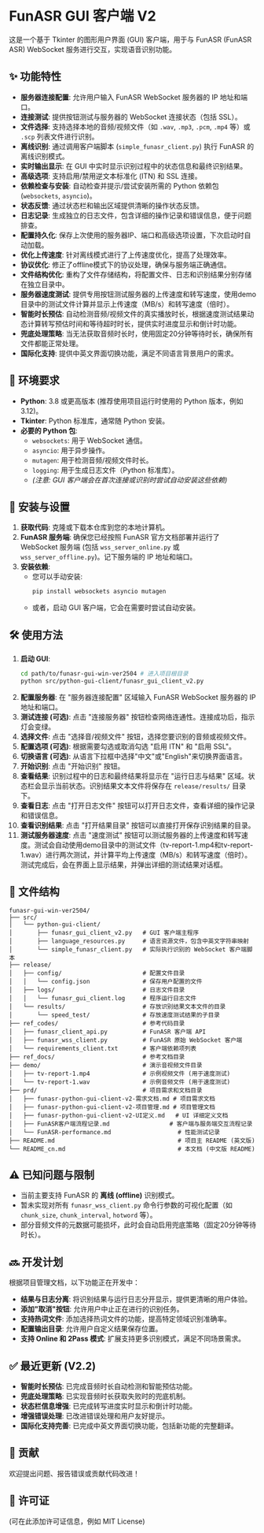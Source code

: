 # FunASR GUI 客户端 V2

这是一个基于 Tkinter 的图形用户界面 (GUI) 客户端，用于与 FunASR (FunASR ASR) WebSocket 服务进行交互，实现语音识别功能。

## ✨ 功能特性

*   **服务器连接配置**: 允许用户输入 FunASR WebSocket 服务器的 IP 地址和端口。
*   **连接测试**: 提供按钮测试与服务器的 WebSocket 连接状态（包括 SSL）。
*   **文件选择**: 支持选择本地的音频/视频文件（如 `.wav`, `.mp3`, `.pcm`, `.mp4` 等）或 `.scp` 列表文件进行识别。
*   **离线识别**: 通过调用客户端脚本 (`simple_funasr_client.py`) 执行 FunASR 的离线识别模式。
*   **实时输出显示**: 在 GUI 中实时显示识别过程中的状态信息和最终识别结果。
*   **高级选项**: 支持启用/禁用逆文本标准化 (ITN) 和 SSL 连接。
*   **依赖检查与安装**: 自动检查并提示/尝试安装所需的 Python 依赖包 (`websockets`, `asyncio`)。
*   **状态反馈**: 通过状态栏和输出区域提供清晰的操作状态反馈。
*   **日志记录**: 生成独立的日志文件，包含详细的操作记录和错误信息，便于问题排查。
*   **配置持久化**: 保存上次使用的服务器IP、端口和高级选项设置，下次启动时自动加载。
*   **优化上传速度**: 针对离线模式进行了上传速度优化，提高了处理效率。
*   **协议优化**: 修正了offline模式下的协议处理，确保与服务端正确通信。
*   **文件结构优化**: 重构了文件存储结构，将配置文件、日志和识别结果分别存储在独立目录中。
*   **服务器速度测试**: 提供专用按钮测试服务器的上传速度和转写速度，使用demo目录中的测试文件计算并显示上传速度（MB/s）和转写速度（倍时）。
*   **智能时长预估**: 自动检测音频/视频文件的真实播放时长，根据速度测试结果动态计算转写预估时间和等待超时时长，提供实时进度显示和倒计时功能。
*   **兜底处理策略**: 当无法获取音频时长时，使用固定20分钟等待时长，确保所有文件都能正常处理。
*   **国际化支持**: 提供中英文界面切换功能，满足不同语言背景用户的需求。

## 🐍 环境要求

*   **Python**: 3.8 或更高版本 (推荐使用项目运行时使用的 Python 版本，例如 3.12)。
*   **Tkinter**: Python 标准库，通常随 Python 安装。
*   **必要的 Python 包**:
    *   `websockets`: 用于 WebSocket 通信。
    *   `asyncio`: 用于异步操作。
    *   `mutagen`: 用于检测音频/视频文件时长。
    *   `logging`: 用于生成日志文件（Python 标准库）。
    *   *(注意: GUI 客户端会在首次连接或识别时尝试自动安装这些依赖)*

## 🚀 安装与设置

1.  **获取代码**: 克隆或下载本仓库到您的本地计算机。
2.  **FunASR 服务端**: 确保您已经按照 FunASR 官方文档部署并运行了 WebSocket 服务端 (包括 `wss_server_online.py` 或 `wss_server_offline.py`)。记下服务端的 IP 地址和端口。
3.  **安装依赖**:
    *   您可以手动安装:
        ```bash
        pip install websockets asyncio mutagen
        ```
    *   或者，启动 GUI 客户端，它会在需要时尝试自动安装。

## 🛠️ 使用方法

1.  **启动 GUI**:
    ```bash
    cd path/to/funasr-gui-win-ver2504 # 进入项目根目录
    python src/python-gui-client/funasr_gui_client_v2.py
    ```
2.  **配置服务器**: 在 "服务器连接配置" 区域输入 FunASR WebSocket 服务器的 IP 地址和端口。
3.  **测试连接 (可选)**: 点击 "连接服务器" 按钮检查网络连通性。连接成功后，指示灯会变绿。
4.  **选择文件**: 点击 "选择音/视频文件" 按钮，选择您要识别的音频或视频文件。
5.  **配置选项 (可选)**: 根据需要勾选或取消勾选 "启用 ITN" 和 "启用 SSL"。
6.  **切换语言 (可选)**: 从语言下拉框中选择"中文"或"English"来切换界面语言。
7.  **开始识别**: 点击 "开始识别" 按钮。
8.  **查看结果**: 识别过程中的日志和最终结果将显示在 "运行日志与结果" 区域。状态栏会显示当前状态。识别结果文本文件将保存在 `release/results/` 目录下。
9.  **查看日志**: 点击 "打开日志文件" 按钮可以打开日志文件，查看详细的操作记录和错误信息。
10. **查看识别结果**: 点击 "打开结果目录" 按钮可以直接打开保存识别结果的目录。
11. **测试服务器速度**: 点击 "速度测试" 按钮可以测试服务器的上传速度和转写速度。测试会自动使用demo目录中的测试文件（tv-report-1.mp4和tv-report-1.wav）进行两次测试，并计算平均上传速度（MB/s）和转写速度（倍时）。测试完成后，会在界面上显示结果，并弹出详细的测试结果对话框。

## 📁 文件结构

```
funasr-gui-win-ver2504/
├── src/
│   └── python-gui-client/
│       ├── funasr_gui_client_v2.py   # GUI 客户端主程序
│       ├── language_resources.py     # 语言资源文件，包含中英文字符串映射
│       └── simple_funasr_client.py   # 实际执行识别的 WebSocket 客户端脚本
├── release/
│   ├── config/                       # 配置文件目录
│   │   └── config.json               # 保存用户配置的文件
│   ├── logs/                         # 日志文件目录
│   │   └── funasr_gui_client.log     # 程序运行日志文件
│   └── results/                      # 存放识别结果文本文件的目录
│       └── speed_test/               # 存放速度测试结果的子目录
├── ref_codes/                        # 参考代码目录
│   ├── funasr_client_api.py          # FunASR 客户端 API
│   ├── funasr_wss_client.py          # FunASR 原始 WebSocket 客户端
│   └── requirements_client.txt       # 客户端依赖项列表
├── ref_docs/                         # 参考文档目录
├── demo/                             # 演示音视频文件目录
│   ├── tv-report-1.mp4               # 示例视频文件 (用于速度测试)
│   └── tv-report-1.wav               # 示例音频文件 (用于速度测试)
├── prd/                              # 项目需求和文档目录
│   ├── funasr-python-gui-client-v2-需求文档.md # 项目需求文档
│   ├── funasr-python-gui-client-v2-项目管理.md # 项目管理文档
│   ├── funasr-python-gui-client-v2-UI定义.md   # UI 详细定义文档
│   ├── FunASR客户端流程记录.md                 # 客户端与服务端交互流程记录
│   └── FunASR-performance.md                   # 性能测试记录
├── README.md                                   # 项目主 README (英文版)
└── README_cn.md                                # 本文档 (中文版 README)
```

## ⚠️ 已知问题与限制

*   当前主要支持 FunASR 的 **离线 (offline)** 识别模式。
*   暂未实现对所有 `funasr_wss_client.py` 命令行参数的可视化配置（如 `chunk_size`, `chunk_interval`, `hotword` 等）。
*   部分音频文件的元数据可能损坏，此时会自动启用兜底策略（固定20分钟等待时长）。

## 🔜 开发计划

根据项目管理文档，以下功能正在开发中：

*   **结果与日志分离**: 将识别结果与运行日志分开显示，提供更清晰的用户体验。
*   **添加"取消"按钮**: 允许用户中止正在进行的识别任务。
*   **支持热词文件**: 添加选择热词文件的功能，提高特定领域识别准确率。
*   **配置输出目录**: 允许用户自定义结果保存位置。
*   **支持 Online 和 2Pass 模式**: 扩展支持更多识别模式，满足不同场景需求。

## ✅ 最近更新 (V2.2)

*   **智能时长预估**: 已完成音频时长自动检测和智能预估功能。
*   **兜底处理策略**: 已实现音频时长获取失败时的兜底机制。
*   **状态栏信息增强**: 已完成转写进度实时显示和倒计时功能。
*   **增强错误处理**: 已改进错误处理和用户友好提示。
*   **国际化支持完善**: 已完成中英文界面切换功能，包括新功能的完整翻译。

## 🤝 贡献

欢迎提出问题、报告错误或贡献代码改进！

## 📄 许可证

(可在此添加许可证信息，例如 MIT License) 